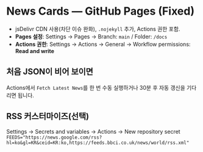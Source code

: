 # News Cards — GitHub Pages (Fixed)

- jsDelivr CDN 사용(차단 이슈 완화), `.nojekyll` 추가, Actions 권한 포함.
- **Pages 설정**: Settings → Pages → Branch: `main` / Folder: `/docs`
- **Actions 권한**: Settings → Actions → General → Workflow permissions: **Read and write**

## 처음 JSON이 비어 보이면
Actions에서 `Fetch Latest News`를 한 번 수동 실행하거나 30분 후 자동 갱신을 기다리면 됩니다.

## RSS 커스터마이즈(선택)
Settings → Secrets and variables → Actions → New repository secret  
`FEEDS="https://news.google.com/rss?hl=ko&gl=KR&ceid=KR:ko,https://feeds.bbci.co.uk/news/world/rss.xml"`
